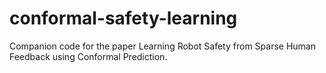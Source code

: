 # conformal-safety-learning
Companion code for the paper Learning Robot Safety from Sparse Human Feedback using Conformal Prediction.
